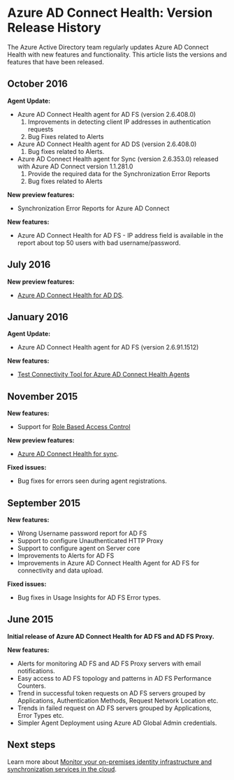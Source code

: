 <properties
	pageTitle="Azure AD Connect Health Version History"
	description="This document describes the releases for Azure AD Connect Health and what has been included in those releases."
	services="active-directory"
	documentationCenter=""
	authors="karavar"
	manager="samueld"
	editor="curtand"/>

<tags
	ms.service="active-directory"
	ms.workload="identity"
	ms.tgt_pltfrm="na"
	ms.devlang="na"
	ms.topic="article"
	ms.date="10/18/2016"
	ms.author="vakarand"/>

# Azure AD Connect Health: Version Release History

The Azure Active Directory team regularly updates Azure AD Connect Health with new features and functionality. This article lists the versions and features that have been released.

## October 2016
**Agent Update:**
- Azure AD Connect Health agent for AD FS \(version 2.6.408.0\)
    1. Improvements in detecting client IP addresses in authentication requests
	2. Bug Fixes related to Alerts
- Azure AD Connect Health agent for AD DS (version 2.6.408.0)
    1. Bug fixes related to Alerts.
- Azure AD Connect Health agent for Sync (version 2.6.353.0) released with Azure AD Connect version 1.1.281.0
    1. Provide the required data for the Synchronization Error Reports
	2. Bug fixes related to Alerts

**New preview features:**
- Synchronization Error Reports for Azure AD Connect

**New features:**
- Azure AD Connect Health for AD FS - IP address field is available in the report about top 50 users with bad username/password.

## July 2016

**New preview features:**

- [Azure AD Connect Health for AD DS](active-directory-aadconnect-health-adds.md).


## January 2016


**Agent Update:**

- Azure AD Connect Health agent for AD FS (version 2.6.91.1512)


**New features:**

- [Test Connectivity Tool for Azure AD Connect Health Agents](active-directory-aadconnect-health-agent-install.md#test-connectivity-to-azure-ad-connect-health-service)


## November 2015


**New features:**

- Support for [Role Based Access Control](active-directory-aadconnect-health-operations.md#manage-access-with-role-based-access-control)


**New preview features:**

- [Azure AD Connect Health for sync](active-directory-aadconnect-health-sync.md).

**Fixed issues:**

- Bug fixes for errors seen during agent registrations.

## September 2015

**New features:**

- Wrong Username password report for AD FS
- Support to configure Unauthenticated HTTP Proxy
- Support to configure agent on Server core
- Improvements to Alerts for AD FS
- Improvements in Azure AD Connect Health Agent for AD FS for connectivity and data upload.


**Fixed issues:**

- Bug fixes in Usage Insights for AD FS Error types.


## June 2015

**Initial release of Azure AD Connect Health for AD FS and AD FS Proxy.**

**New features:**

- Alerts for monitoring AD FS and AD FS Proxy servers with email notifications.
- Easy access to AD FS topology and patterns in AD FS Performance Counters.
- Trend in successful token requests on AD FS servers grouped by Applications, Authentication Methods, Request Network Location etc.
- Trends in failed request on AD FS servers grouped by Applications, Error Types etc.
- Simpler Agent Deployment using Azure AD Global Admin credentials.  




## Next steps
Learn more about [Monitor your on-premises identity infrastructure and synchronization services in the cloud](active-directory-aadconnect-health.md).
